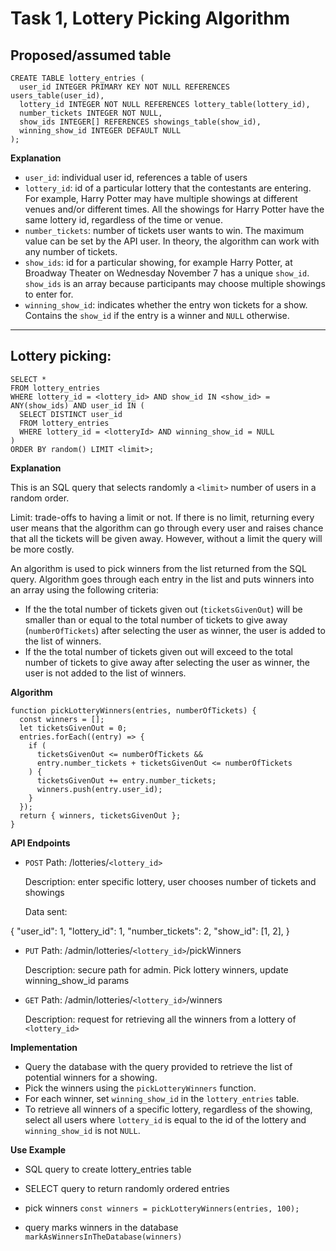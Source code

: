 # Task 1, Lottery Picking Algorithm

## Proposed/assumed table

```
CREATE TABLE lottery_entries (
  user_id INTEGER PRIMARY KEY NOT NULL REFERENCES users_table(user_id),
  lottery_id INTEGER NOT NULL REFERENCES lottery_table(lottery_id),
  number_tickets INTEGER NOT NULL,
  show_ids INTEGER[] REFERENCES showings_table(show_id),
  winning_show_id INTEGER DEFAULT NULL
);

```

**Explanation**

- `user_id`: individual user id, references a table of users
- `lottery_id`: id of a particular lottery that the contestants are entering. For example, Harry Potter may have multiple showings at different venues and/or different times. All the showings for Harry Potter have the same lottery id, regardless of the time or venue.
- `number_tickets`: number of tickets user wants to win. The maximum value can be set by the API user. In theory, the algorithm can work with any number of tickets.
- `show_ids`: id for a particular showing, for example Harry Potter, at Broadway Theater on Wednesday November 7 has a unique `show_id`. `show_ids` is an array because participants may choose multiple showings to enter for.
- `winning_show_id`: indicates whether the entry won tickets for a show. Contains the `show_id` if the entry is a winner and `NULL` otherwise.

---

## Lottery picking:

```
SELECT *
FROM lottery_entries
WHERE lottery_id = <lottery_id> AND show_id IN <show_id> = ANY(show_ids) AND user_id IN (
  SELECT DISTINCT user_id
  FROM lottery_entries
  WHERE lottery_id = <lotteryId> AND winning_show_id = NULL
)
ORDER BY random() LIMIT <limit>;
```

**Explanation**

This is an SQL query that selects randomly a `<limit>` number of users in a random order.

Limit: trade-offs to having a limit or not. If there is no limit, returning every user means that the algorithm can go through every user and raises chance that all the tickets will be given away. However, without a limit the query will be more costly.

An algorithm is used to pick winners from the list returned from the SQL query. Algorithm goes through each entry in the list and puts winners into an array using the following criteria:

- If the the total number of tickets given out (`ticketsGivenOut`) will be smaller than or equal to the total number of tickets to give away (`numberOfTickets`) after selecting the user as winner, the user is added to the list of winners.
- If the the total number of tickets given out will exceed to the total number of tickets to give away after selecting the user as winner, the user is not added to the list of winners.

**Algorithm**

```
function pickLotteryWinners(entries, numberOfTickets) {
  const winners = [];
  let ticketsGivenOut = 0;
  entries.forEach((entry) => {
    if (
      ticketsGivenOut <= numberOfTickets &&
      entry.number_tickets + ticketsGivenOut <= numberOfTickets
    ) {
      ticketsGivenOut += entry.number_tickets;
      winners.push(entry.user_id);
    }
  });
  return { winners, ticketsGivenOut };
}

```

**API Endpoints**

- `POST`
  Path: /lotteries/`<lottery_id>`

  Description: enter specific lottery, user chooses number of tickets and showings

  Data sent:

{
"user_id": 1,
"lottery_id": 1,
"number_tickets": 2,
"show_id": [1, 2],
}

- `PUT`
  Path: /admin/lotteries/`<lottery_id>`/pickWinners

  Description: secure path for admin. Pick lottery winners, update winning_show_id params

- `GET`
  Path: /admin/lotteries/`<lottery_id>`/winners

  Description: request for retrieving all the winners from a lottery of `<lottery_id>`

**Implementation**

- Query the database with the query provided to retrieve the list of potential winners for a showing.
- Pick the winners using the `pickLotteryWinners` function.
- For each winner, set `winning_show_id` in the `lottery_entries` table.
- To retrieve all winners of a specific lottery, regardless of the showing, select all users where `lottery_id` is equal to the id of the lottery and `winning_show_id` is not `NULL`.

**Use Example**

- SQL query to create lottery_entries table

- SELECT query to return randomly ordered entries

- pick winners
  `const winners = pickLotteryWinners(entries, 100);`

- query marks winners in the database
  `markAsWinnersInTheDatabase(winners)`
